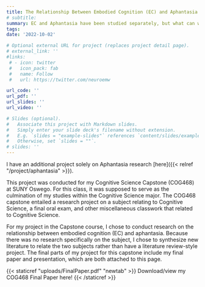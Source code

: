 ```yaml
---
title: The Relationship Between Embodied Cognition (EC) and Aphantasia
# subtitle:
summary: EC and Aphantasia have been studied separately, but what can we learn from understanding in terms of each other?
tags:
date: '2022-10-02'

# Optional external URL for project (replaces project detail page).
# external_link: ''
#links:
 # - icon: twitter
 #   icon_pack: fab
 #   name: Follow
 #   url: https://twitter.com/neuroemw

url_code: ''
url_pdf: ''
url_slides: ''
url_video: ''

# Slides (optional).
#   Associate this project with Markdown slides.
#   Simply enter your slide deck's filename without extension.
#   E.g. `slides = "example-slides"` references `content/slides/example-slides.md`.
#   Otherwise, set `slides = ""`.
# slides: ''
---
```

I have an additional project solely on Aphantasia research [here]({{< relref "/project/aphantasia" >}}).

This project was conducted for my Cognitive Science Capstone (COG468) at SUNY Oswego. For this class, it was supposed to serve as the culmination of my studies within the Cognitive Science major. The COG468 capstone entailed a research project on a subject relating to Cognitive Science, a final oral exam, and other miscellaneous classwork that related to Cognitive Science.

For my project in the Capstone course, I chose to conduct research on the relationship between embodied cognition (EC) and aphantasia. Because there was no research specifically on the subject, I chose to synthesize new literature to relate the two subjects rather than have a literature review-style project. The final parts of my project for this capstone include my final paper and presentation, which are both attached to this page.

{{< staticref "uploads/FinalPaper.pdf" "newtab" >}} Download/view my COG468 Final Paper here! {{< /staticref >}}
